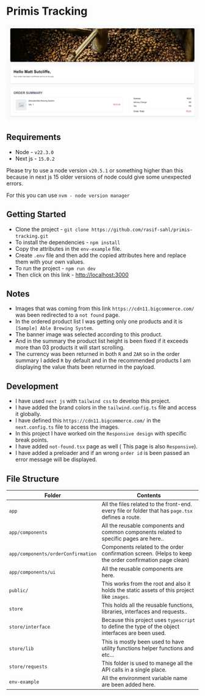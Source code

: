 # Primis Tracking

<div align="center">
    <img src="/public/demo.png" >
</div>

## Requirements

- Node - `v22.3.0`
- Next js - `15.0.2`

Please try to use a node version `v20.5.1` or something higher than this because in next js 15 older versions of node could give some unexpected errors.

For this you can use `nvm - node version manager`

## Getting Started

- Clone the project - `git clone https://github.com/rasif-sahl/primis-tracking.git`
- To install the dependencies - `npm install`
- Copy the attributes in the `env-example` file.
- Create `.env` file and then add the copied attributes here and replace them with your own values.
- To run the project - `npm run dev`
- Then click on this link - [http://localhost:3000](http://localhost:3000) 

## Notes

- Images that was coming from this link `https://cdn11.bigcommerce.com/` was been redirected to a `not found` page.
- In the ordered product list I was getting only one products and it is `[Sample] Able Brewing System`.
- The banner image was selected according to this product.
- And in the summary the product list height is been fixed if it exceeds more than 03 products it will start scrolling.
- The currency was been returned in both `R` and `ZAR` so in the order summary I added `R` by default and in the recommended products I am displaying the value thats been returned in the payload.

## Development

- I have used `next js` with `tailwind css` to develop this project.
- I have added the brand colors in the `tailwind.config.ts` file and access it globally.
- I have defined this `https://cdn11.bigcommerce.com/` in the `next.config.ts` file to access the images.
- In this project I have worked oin the `Responsive design` with specific break points.
- I have added `not-found.tsx` page as well ( This page is also `Responsive`).
- I have added a preloader and if an wrong `order id` is been passed an error message will be displayed.

## File Structure

Folder | Contents
-------|---------
`app` | All the files related to the front-end. every file or folder that has `page.tsx` defines a route.
`app/components` | All the reusable components and common components related to specific pages are here..
`app/components/orderConfirmation` | Components related to the order confirmation screen. (Helps to keep the order confirmation page clean) 
`app/components/ui` | All the reusable components are here.
`public/` | This works from the root and also it holds the static assets of this project like `images`.
`store` | This holds all the reusable functions, libraries, interfaces and requests..
`store/interface` | Because this project uses `typescript` to define the type of the object interfaces are been used.
`store/lib` | This is mostly been used to have utility functions helper functions and etc...
`store/requests` | This folder is used to manege all the API calls in a single place.
`env-example` | All the environment variable name are been added here.